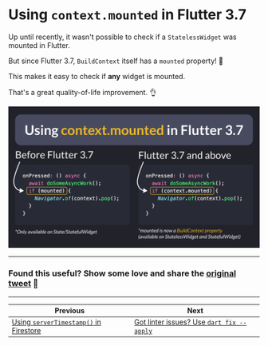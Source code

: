 # Using `context.mounted` in Flutter 3.7

Up until recently, it wasn't possible to check if a `StatelessWidget` was mounted in Flutter.

But since Flutter 3.7, `BuildContext` itself has a `mounted` property! 🎉

This makes it easy to check if **any** widget is mounted.

That's a great quality-of-life improvement. 👌

![](090.png)

---

### Found this useful? Show some love and share the [original tweet](https://twitter.com/biz84/status/1618176831764430848) 🙏

---

| Previous | Next |
| -------- | ---- |
| [Using `serverTimestamp()` in Firestore](../0089-server-timestamp/index.md) | [Got linter issues? Use `dart fix --apply`](../0091-dart-fix-apply/index.md) |